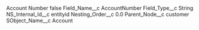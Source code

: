 <?xml version="1.0" encoding="UTF-8"?>
<CustomMetadata xmlns="http://soap.sforce.com/2006/04/metadata" xmlns:xsi="http://www.w3.org/2001/XMLSchema-instance" xmlns:xsd="http://www.w3.org/2001/XMLSchema">
    <label>Account Number</label>
    <protected>false</protected>
    <values>
        <field>Field_Name__c</field>
        <value xsi:type="xsd:string">AccountNumber</value>
    </values>
    <values>
        <field>Field_Type__c</field>
        <value xsi:type="xsd:string">String</value>
    </values>
    <values>
        <field>NS_Internal_Id__c</field>
        <value xsi:type="xsd:string">entityid</value>
    </values>
    <values>
        <field>Nesting_Order__c</field>
        <value xsi:type="xsd:double">0.0</value>
    </values>
    <values>
        <field>Parent_Node__c</field>
        <value xsi:type="xsd:string">customer</value>
    </values>
    <values>
        <field>SObject_Name__c</field>
        <value xsi:type="xsd:string">Account</value>
    </values>
</CustomMetadata>
